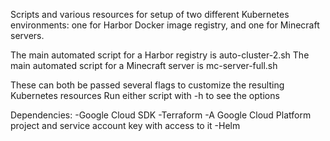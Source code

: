 Scripts and various resources for setup of two different Kubernetes environments: 
one for Harbor Docker image registry, and one for Minecraft servers.

The main automated script for a Harbor registry is auto-cluster-2.sh
The main automated script for a Minecraft server is mc-server-full.sh

These can both be passed several flags to customize the resulting Kubernetes resources
Run either script with -h to see the options

Dependencies:
-Google Cloud SDK
-Terraform
-A Google Cloud Platform project and service account key with access to it
-Helm